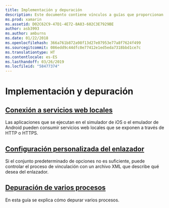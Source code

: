 ```yaml
---
title: Implementación y depuración
description: Este documento contiene vínculos a guías que proporcionan detalles sobre cómo trabajar con la depuración de varios procesos y configuraciones del vinculador personalizadas.
ms.prod: xamarin
ms.assetid: D02C62C9-47D1-4E72-8A83-602C3E7929BE
author: asb3993
ms.author: amburns
ms.date: 01/22/2018
ms.openlocfilehash: 366a761b872a98f13d27e07953e77a8f7624f499
ms.sourcegitcommit: 086edd9c44dfc0e77412e1ed5eda7318bbd1ce7c
ms.translationtype: HT
ms.contentlocale: es-ES
ms.lasthandoff: 03/26/2019
ms.locfileid: "58477374"
---
```

# <a name="deployment--debugging"></a>Implementación y depuración

## <a name="connect-to-local-web-servicesconnect-to-local-web-servicesmd"></a>[Conexión a servicios web locales](connect-to-local-web-services.md)

Las aplicaciones que se ejecutan en el simulador de iOS o el emulador de Android pueden consumir servicios web locales que se exponen a través de HTTP o HTTPS.

## <a name="custom-linker-configurationlinkermd"></a>[Configuración personalizada del enlazador](linker.md)

Si el conjunto predeterminado de opciones no es suficiente, puede controlar el proceso de vinculación con un archivo XML que describe qué desea del enlazador.

## <a name="multi-process-debuggingmulti-process-debuggingmd"></a>[Depuración de varios procesos](multi-process-debugging.md)

En esta guía se explica cómo depurar varios procesos.
